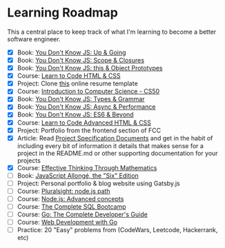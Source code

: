 # Learning Roadmap

This a central place to keep track of what I'm learning to become a better software engineer.

- [x] Book: [You Don't Know JS: Up & Going](https://github.com/getify/You-Dont-Know-JS/blob/master/up%20&%20going/README.md#you-dont-know-js-up--going)
- [x] Book: [You Don't Know JS: Scope & Closures](https://github.com/getify/You-Dont-Know-JS/blob/master/scope%20&%20closures/README.md#you-dont-know-js-scope--closures)
- [x] Book: [You Don't Know JS: this & Object Prototypes](https://github.com/getify/You-Dont-Know-JS/blob/master/this%20&%20object%20prototypes/README.md#you-dont-know-js-this--object-prototypes)
- [x] Course: [Learn to Code HTML & CSS](http://learn.shayhowe.com/html-css/)
- [x] Project: Clone [this](https://creativemarket.com/ikonome/686585-Material-Resume-Blue/screenshots/#screenshot2) online resume template
- [x] Course: [Introduction to Computer Science - CS50](https://www.edx.org/course/introduction-computer-science-harvardx-cs50x#!)
- [x] Book: [You Don't Know JS: Types & Grammar](https://github.com/getify/You-Dont-Know-JS/blob/master/types%20&%20grammar/README.md#you-dont-know-js-types--grammar)
- [x] Book: [You Don't Know JS: Async & Performance](https://github.com/getify/You-Dont-Know-JS/blob/master/async%20&%20performance/README.md#you-dont-know-js-async--performance)
- [x] Book: [You Don't Know JS: ES6 & Beyond](https://github.com/getify/You-Dont-Know-JS/blob/master/es6%20&%20beyond/README.md#you-dont-know-js-es6--beyond)
- [x] Course: [Learn to Code Advanced HTML & CSS](http://learn.shayhowe.com/advanced-html-css/)
- [x] Project: Portfolio from the frontend section of FCC
- [x] Article: Read [Project Specification Documents](http://www.pixelearth.net/pages/project-specification) and get in the habit of including every bit of information it details that makes sense for a project in the README.md or other supporting documentation for your projects
- [x] Course: [Effective Thinking Through Mathematics](https://www.edx.org/course/effective-thinking-through-mathematics-utaustinx-ut-9-01x)
- [ ] Book: [JavaScript Allongé, the "Six" Edition](https://leanpub.com/javascriptallongesix)
- [ ] Project: Personal portfolio & blog website using Gatsby.js
- [ ] Course: [Pluralsight: node.js path](https://app.pluralsight.com/paths/skills/node-js)
- [ ] Course: [Node.js: Advanced concepts](https://www.udemy.com/advanced-node-for-developers/)
- [ ] Course: [The Complete SQL Bootcamp](https://www.udemy.com/the-complete-sql-bootcamp/)
- [ ] Course: [Go: The Complete Developer's Guide](https://www.udemy.com/go-the-complete-developers-guide/)
- [ ] Course: [Web Development with Go](https://www.udemy.com/go-programming-language/)
- [ ] Practice: 20 "Easy" problems from (CodeWars, Leetcode, Hackerrank, etc)
